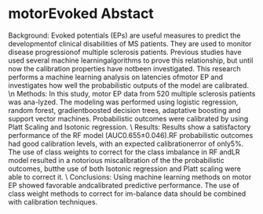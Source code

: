 # motorEvoked Abstact
Background: Evoked potentials (EPs) are useful measures to predict the developmentof clinical disabilities of MS patients. They are used to monitor disease progressionof multiple sclerosis patients. Previous studies have used several machine learningalgorithms to prove this relationship, but until now the calibration properties have notbeen investigated. This research performs a machine learning analysis on latencies ofmotor EP and investigates how well the probabilistic outputs of the model are calibrated. \n
Methods: In this study, motor EP data from 520 multiple sclerosis patients was ana-lyzed. The modeling was performed using logistic regression, random forest, gradientboosted decision trees, adaptative boosting and support vector machines. Probabilistic outcomes were calibrated by using Platt Scaling and Isotonic regression. \\
Results: Results show a satisfactory performance of the RF model (AUC0.655±0.046).RF probabilistic outcomes had good calibration levels, with an expected calibrationerror of only5%. The use of class weights to correct for the class imbalance in RF andLR model resulted in a notorious miscalibration of the the probabilistic outcomes, butthe use of both Isotonic regression and Platt scaling were able to correct it. \\
Conclusions: Using machine learning methods on motor EP showed favorable andcalibrated predictive performance. The use of class weight methods to correct for im-balance data should be combined with calibration techniques.
